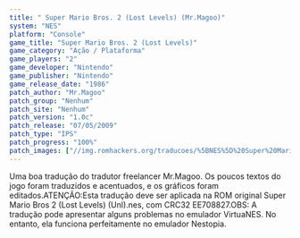 ```yaml
---
title: " Super Mario Bros. 2 (Lost Levels) (Mr.Magoo)"
system: "NES"
platform: "Console"
game_title: "Super Mario Bros. 2 (Lost Levels)"
game_category: "Ação / Plataforma"
game_players: "2"
game_developer: "Nintendo"
game_publisher: "Nintendo"
game_release_date: "1986"
patch_author: "Mr.Magoo"
patch_group: "Nenhum"
patch_site: "Nenhum"
patch_version: "1.0c"
patch_release: "07/05/2009"
patch_type: "IPS"
patch_progress: "100%"
patch_images: ["//img.romhackers.org/traducoes/%5BNES%5D%20Super%20Mario%20Bros%202%20%2528Lost%20Levels%2529%20%2528Unl%2529%20-%20Mr%252EMagoo%20-%201.png","//img.romhackers.org/traducoes/%5BNES%5D%20Super%20Mario%20Bros%202%20%2528Lost%20Levels%2529%20%2528Unl%2529%20-%20Mr%252EMagoo%20-%202.png","//img.romhackers.org/traducoes/%5BNES%5D%20Super%20Mario%20Bros%202%20%2528Lost%20Levels%2529%20%2528Unl%2529%20-%20Mr%252EMagoo%20-%203.png"]
---
```

Uma boa tradução do tradutor freelancer Mr.Magoo. Os poucos textos do jogo foram traduzidos e acentuados, e os gráficos foram editados.ATENÇÃO:Esta tradução deve ser aplicada na ROM original Super Mario Bros 2 (Lost Levels) (Unl).nes, com CRC32 EE708827.OBS: A tradução pode apresentar alguns problemas no emulador VirtuaNES. No entanto, ela funciona perfeitamente no emulador Nestopia.